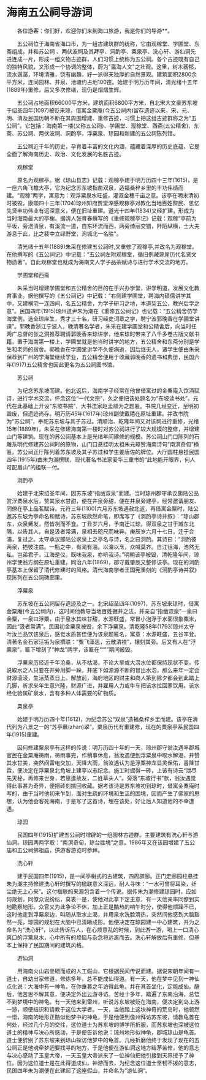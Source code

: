 # 海南五公祠导游词
　　各位游客：你们好，欢迎你们来到海口旅游，我是你们的导游**。

　　五公祠位于海南省海口市，为一组古建筑群的统称，它由观稼堂、学圃堂、东斋组成，并和苏公祠 、两伏波祠及其拜亭、洞酌亭、粟泉亭、洗心轩、游仙洞先进连成一片，形成一组文物古迹群，人们习惯上统称为五公祠。各个古迹既有自己的独特风貌，又形成一个协调的整体，蔚为"瀛海人文"之壮观。这里，树木蓊郁，流水潺潺，环境清雅，饶有幽趣，好一派得天独厚的自然景观。建筑面积2800余平方米，连同园林、井泉、池塘约占地100亩。始建于明万历年间，清光绪十五年(1889年)重修，后又多次修缮，现仍是熠熠生辉。

　　五公祠占地面积66000平方米，建筑面积6800平方米，自北宋大文豪苏东坡于绍圣四年(1097)被贬来琼，借寓金粟庵(今五公祠内)留存遗迹以来，宋、元、明、清及民国历朝不断在其周围增建、重修古迹，习惯上把这组古迹群称之为“五公祠”。它包括：海南第一楼(又称五公祠)、学圃堂、观稼堂、西斋(五公精舍)、东斋、苏公祠、两伏波祠、洞酌亭，浮粟泉、琼园和新建的五公祠陈列馆。

　　五公祠近千年的历史，孕育着丰富的文化内涵，蕴藏着深厚的历史底蕴，它是全面了解海南历史、政治、文化发展的名胜古迹。

　　观稼堂

　　原名为观稼亭。椐《琼山县志》记载：观稼亭建于明万历四十三年(1615)，是一座六角飞檐大亭，它为纪念苏东坡指凿双泉，造福桑梓乡里的丰功伟绩而建。“观稼”两字，寓意为：观浮粟泉水旺盛，灌溉金穗千亩之意。该亭在明末清初时被毁，康熙四十三年(1704)琼州知府贾堂深感观稼亭对教化当地百姓黎民、思忆先贤丰功伟业有远深意义，便在旧址重建。道光十四年(1834)又经扩建，形成为当时海南最大的亭榭。据清人张育春撰写的《重修观稼亭记》记载：观稼“亭前为平坂，旁浥清泉，有溪流一道，自东环流而西，两旁绮丽交错，阡陌纵横，士大夫游息于此，比之裴中立绿野堂，洵城北一名胜”。

　　清光绪十五年(1889)朱采在修建五公祠时,又重修了观稼亭,并改名为观稼堂。在他撰写的《五公祠记》中记载：“五公祠左附观稼堂，循旧例藏琼崖历代名贤文物遗著”。自此观稼堂也就成为海南文人学子品茶赋诗与进行学术交流的地方。

　　学圃堂和西斋

　　朱采当时增建学圃堂和五公精舍的目的在于兴办学堂，讲学明道，发展文化教育事业。据他撰写的《五公祠记》中记载：“右侧建学圃堂，聘海内硕儒讲学其中，又建横宅一连四间，名五公精舍，为学子研习之地，本道契五公，教兴后学之意”。民国四年(1915)琼州道尹朱为潮在《重修五公祠记》也记载：“五公精舍仿学海堂例，选全琼庠生，秀才三十名，研习经史词章之学，聘宁波郭晚香在学圃堂讲课”。郭晚香浙江宁波人，晚清著名学者，朱采在建学圃堂和公精舍后，向当时任两广总督的张之洞推荐聘请郭晚香来琼讲学，他来琼时带来了八千多卷古版文献书籍，置于海南第一楼上，学圃堂就是他当时讲学的地方，五公精舍和东斋分别是学生和老师的宿舍。郭晚香在学圃堂讲学不久便病逝，因后继无人，诸学生便由朱采保荐到广州的学海堂继续学业，五公精舍便用于收藏郭晚香的遗书和典册，民国六年(1917)五公精舍也因此更名为五公祠图书馆。

　　苏公祠

　　为纪念苏东坡而建。他北返后，海南学子经常在他曾借寓过的金粟庵入饮酒赋诗，进行学术交流，怀念这位“一代文宗”，久之便把该处题名为“东坡读书处”。元代在此基础上开设“东坡书院”，大书法家赵孟頫为之题匾。书院几经变迁，至明初毁废，但遗迹尚存。明万历45年(1617年)琼州副使戴禧在原址重建。并改书院为“苏公祠”，奉祀苏东坡与其子苏过。清顺治、乾隆年间又对该祠进行重修，光绪15年(1889年)，朱采在修建海南第一楼时对苏公祠进行了较大规模的整修，并增建山门等建筑。现在的苏公祠基本上是光绪年间建修的规模。苏公祠山门口陈列的石雕系明代修建苏公祠时的原物，山门口悬挂明太祖朱元璋赞海南诗句“南溟奇甸”横匾。苏公祠正厅陈列着苏东坡及其子苏过和学生姜唐佐的牌位。大厅圆柱悬挂民国四年(1915年)由朱为潮撰联，现代著名书法家麦华三重书的“此地能开眼界，何人可配眉山”的楹联一付。

　　泂酌亭

　　始建于北宋绍圣年间，因苏东坡“指凿双泉”而建。当时琼州郡守承议朗陆公品赏浮粟泉水后，赞其泉水甘甜，便在井泉旁甜，便在井泉旁建亭，经常邀请朋友、同僚在亭上品茗赋诗。元符三年(1100)六月苏东坡遇赦北返，再借寓金粟时，陆公邀苏东坡为亭命名和赋诗，苏东坡欣然命笔，即席写了《泂酌亭诗并叙》：“琼山郡东，众泉觱发，然皆冽而不食。丁丑岁六月，予南迁过琼，得双泉之甘于城东北隅，以告其人。自是汲者常满，泉相去咫尺而味异。庚辰岁六月十七日，迁于合浦，复过之。太守承议郎陆公求泉上之亭名与诗，名之曰泂酌。其诗曰：“泂酌彼两泉，挹彼注兹。一瓶之中，有渑有淄。以瀹以烹，众喊莫齐。自江徂海，浩然无私。岂弟君子，江海是仪。既味我泉，亦哜我诗。”明朝该亭被毁，清乾隆年间，琼州学使翁方纲在原址重建，同治八年(1869)，郡守戴肇辰又整修该亭。现在的泂酌亭基本上保留了清代修建时的风格。清代海南学者王国宪重刻的《泂酌亭诗并叙》现陈列在五公祠碑廊里。

　　浮粟泉

　　苏东坡在五公祠留存遗迹及之一。北宋绍圣四年(1097)，苏东坡来琼时，借寓金粟庵(今五公祠内)，这时间他教导当地百姓掘井之法，并亲自“指凿双泉”一泉曰金粟，一泉曰浮粟，由于泉水其味甘甜，水源旺盛，常冒小泡浮于水面很象粟米，因此“汲者常满”。民国初金粟泉被毁，余下浮粟泉。清乾隆58年(1793)琼州太守叶汝兰品饮该泉后，感觉水质甚佳便为该泉题匾名，寓意：水源旺盛，五谷丰登。清著名金石家汪垢为泉撰联：“粟飞藻思，云散清襟”，镶刻其旁。后又有人在“浮粟泉”，匾下增刻了“神龙”两字，该匾在““””期间被毁。

　　浮粟泉历经近千年沧桑，从不枯渴，不论大旱或大涝水位都保持现状不变。传说取水之人只要在井旁用脚一跺，井底下如源源不断的冒出水泡，那么来年一定会财源滚滚，生活蒸蒸日上。解放前，海府地区的财主和商人第到除夕都会到此踏上几脚，祈求来年生意兴隆，财源广进，并雇用人力或牛车把该水拉回家饮用。该水经化验属矿泉水，含有多种人体需要的矿物质。

　　粟泉亭

　　始建于明万历四十年(1612)，为纪念苏公“双泉”造福桑梓乡里而建。该亭在清代列为八景之一的“苏亭蘸(zhàn)翠”。粟泉历代有重建修，现在的粟泉亭系民国四年(1915)重建。

　　因何修建粟泉亭有这样的传说：明万历四十年的一天，琼州郡守翁汝遇率郡城官民在金粟庵祷雨，祷雨事完，作稍事休息，翁汝遇便到浮粟泉中取水解渴，并赞其水甘美，突然间雷电交加，天降大雨，翁汝遇认为是浮粟神龙显灵保佑，喜降甘霖，便决定在浮粟泉北角坡上建亭以志纪念。施工时掘得一砖，上该有诗云“泄尽先天秘，再修来世身，若思逢故友，二姓草头人”。旁落“东坡行书”款，翁汝遇觉得此事甚为奇异，便把砖刻揣回收藏。据考该诗是苏东坡初到琼时，借寓金粟庵时写的，由于当时他初来乍到，面对生疏的环境和生活的困境，因而产生了佛家的思想，认为他会客死海南，于是写了这首诗，埋在该处，好让后人知道他的不幸遭遇。

　　琼园

　　民国四年(1915)扩建五公祠时增辟的一组园林古迹群。主要建筑有洗心轩与游仙洞。琼园两两字取：“南溟奇甸，琼台胜境”之意。1986年又在该园增建了五公庙和五公祠佛祖庙，供游客游览时参拜。

　　洗心轩

　　建于民国四年(1915)，是一间亭榭式的古建筑，四周辟廊。正门走廊园柱悬挂朱为潮主持修建洗心轩时撰写的楹联意义深远，耐人寻味：“一水可曾将耳染，纤尘绝无上心来”。这付楹联的来源包含着一个传说。据传朱为潮修建琼园时，应如何规划，同僚众说纷纭，莫衷一是，使他对此拿下定主意，有一天他亲率同僚到实地勘察地形。众官又为此争论不休，加上正是酷热的响午时分，使得他烦躁不已，这时他走到浮粟泉边，叫随从取水止渴，并用泉水洗脸清热，突然间他感到大脑豁然一亮，琼园的规划在大脑中已清晰成形。他便决定在琼园建一中心建筑，并为之命名为“洗心轩”，以此告诉后人，在心烦意乱的时候，到此游一游，喝上一口清心爽口的浮粟泉水，心中所有的烦恼与杂念将远离而去。洗心轩解放后有重修，但基本上保持了民国期间的建筑风格。

　　游仙洞

　　用海南火山岩垒砌而成的人工假山，它根据民间传说而建。据说宋朝年间有一道士，自幼出家修道，修炼多年，总不能成仙得道。有一天，他在梦中见到一神仙点化说：大海中有一神龟，在你垂暮之年访得此龟，并在其首坐化，定能成仙。醒后，他苦思不解其意，便决定外出云游寻访。苦经十多年，踏遍了东南沿海，总悟不到梦境中的神龟。有一天他来到雷州，听说苏东坡被贬在海南，便决定到岛上游一游，顺便结识和请教于这位大学者。一天，当他踏上这块神奇的荒岛时，他顿然一悟，海南的地形正酷似他梦中的神龟，于是他便到儋州拜访苏东坡，请教龟首在何处，经过几个月的交往，这位道士为苏东坡的博学所折服，而苏东坡也深被这位道士的精神与决心所感动，于是便告诉他说：琼州地形似神龟，郡城琼山是龟首。道士便辞别了苏东坡来到琼山探访他梦中的龟首。几经折磨他终于发现了现在的五公祠正是他魂牵梦迥要找寻的地方，于是他便在游仙洞这地方结茅苦修，他的意志与决心感动了玉皇大帝，一天玉皇大帝派来了一位神仙把他引接到天界授予了神位。因为这位道士是在此得道成仙，神游而去，为纪念这位道士坚韧不拨的意志，民国四年朱为潮便在此建起了这座假山，并命名为“游仙洞“。